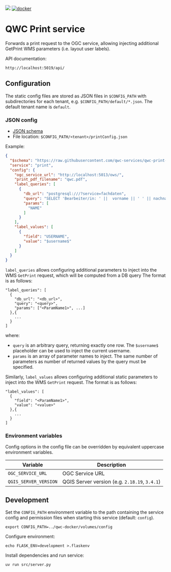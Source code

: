 [![](https://github.com/qwc-services/qwc-print-service/workflows/build/badge.svg)](https://github.com/qwc-services/qwc-print-service/actions)
[![docker](https://img.shields.io/docker/v/sourcepole/qwc-print-service?label=Docker%20image&sort=semver)](https://hub.docker.com/r/sourcepole/qwc-print-service)

QWC Print service
=================

Forwards a print request to the OGC service, allowing injecting additional GetPrint WMS parameters (i.e. layout user labels).

API documentation:

    http://localhost:5019/api/


Configuration
-------------

The static config files are stored as JSON files in `$CONFIG_PATH` with subdirectories for each tenant,
e.g. `$CONFIG_PATH/default/*.json`. The default tenant name is `default`.

### JSON config

* [JSON schema](schemas/qwc-print-service.json)
* File location: `$CONFIG_PATH/<tenant>/printConfig.json`

Example:
```json
{
  "$schema": "https://raw.githubusercontent.com/qwc-services/qwc-print-service/master/schemas/qwc-print-service.json",
  "service": "print",
  "config": {
    "ogc_service_url": "http://localhost:5013/ows/",
    "print_pdf_filename": "qwc.pdf",
    "label_queries": [
      {
        "db_url": "postgresql:///?service=fachdaten",
        "query": "SELECT 'Bearbeiter/in: ' ||  vorname || ' ' || nachname FROM benutzer WHERE username = $username$",
        "params": [
          "NAME"
        ]
      }
    ],
    "label_values": [
      {
        "field": "USERNAME",
        "value": "$username$"
      }
    ]
  }
}
```

`label_queries` allows configuring additional parameters to inject into the WMS `GetPrint` request, which will be computed from a DB query
The format is as follows:

    "label_queries": [
      {
        "db_url": "<db_url>",
        "query": "<query>",
        "params": ["<ParamName1>", ...]
      },{
        ...
      }
    ]

where:

* `query` is an arbitrary query, returning exactly one row. The `$username$` placeholder can be used to inject the current username.
* `params` is an array of parameter names to inject. The same number of parameters as number of returned values by the query must be specified.

Similarly, `label_values` allows configuring additional static parameters to inject into the WMS `GetPrint` request.
The format is as follows:

    "label_values": [
      {
        "field": "<ParamName1>",
        "value": "<value>"
      },{
        ...
      }
    ]

### Environment variables

Config options in the config file can be overridden by equivalent uppercase environment variables.

| Variable                   | Description                                   |
|----------------------------|-----------------------------------------------|
| `OGC_SERVICE_URL`          | OGC Service URL                               |
| `QGIS_SERVER_VERSION`      | QGIS Server version (e.g. `2.18.19`, `3.4.1`) |


Development
-----------

Set the `CONFIG_PATH` environment variable to the path containing the service config and permission files when starting this service (default: `config`).

    export CONFIG_PATH=../qwc-docker/volumes/config

Configure environment:

    echo FLASK_ENV=development >.flaskenv

Install dependencies and run service:

    uv run src/server.py

